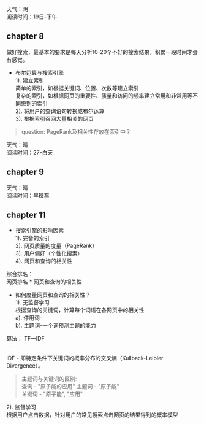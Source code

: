 天气：阴  
阅读时间：19日-下午 


## chapter 8
做好搜索，最基本的要求是每天分析10-20个不好的搜索结果，积累一段时间才会有感觉。  
+ 布尔运算与搜索引擎  
1). 建立索引  
简单的索引，如根据关键词、位置、次数等建立索引  
复杂的索引，如根据网页的重要性、质量和访问的频率建立常用和非常用等不同级别的索引  
2). 将用户的查询语句转换成布尔运算  
3). 根据索引召回大量相关的网页  
> question: PageRank及相关性存放在索引中？  


天气：晴  
阅读时间：27-白天 

## chapter 9




天气：晴  
阅读时间：早班车 


## chapter 11
+ 搜索引擎的影响因素  
1). 完备的索引  
2). 网页质量的度量（PageRank）  
3). 用户偏好（个性化搜索）  
4). 网页和查询的相关性   

综合排名：  
网页排名 * 网页和查询的相关性  


+ 如何度量网页和查询的相关性？  
1). 无监督学习  
根据查询的关键词，计算每个词语在各网页中的相关性  
a). 停用词-  
b). 主题词-一个词预测主题的能力  

算法：
TF—IDF  
...


IDF - 即特定条件下关键词的概率分布的交叉熵（Kullback-Leibler Divergence）。  

> 主题词与关键词的区别:  
> 查询 - "原子能的应用"
> 主题词 - "原子能"  
> 关键词 - "原子能", "应用"  


2). 监督学习  
根据用户点击数据，针对用户的常见搜索点击网页的结果得到的概率模型    



